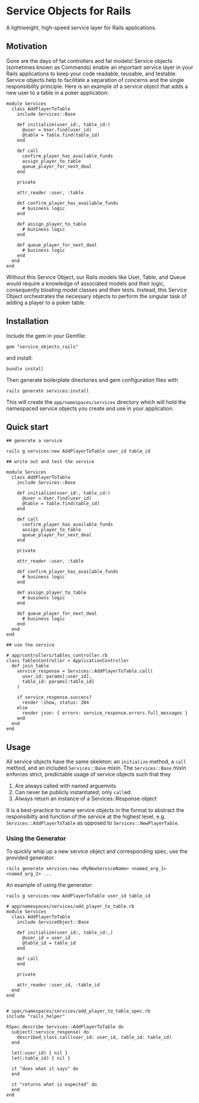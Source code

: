 # Service Objects for Rails

A lightweight, high-speed service layer for Rails applications.

## Motivation
Gone are the days of fat controllers and fat models! Service objects (sometimes known as Commands) enable an important service layer in your Rails applications to keep your code readable, reusable, and testable. Service objects help to facilitate a separation of concerns and the single responsibility principle. Here is an example of a service object that adds a new user to a table in a poker application:

```
module Services
  class AddPlayerToTable
    include Services::Base

    def initialize(user_id:, table_id:)
      @user = User.find(user_id)
      @table = Table.find(table_id)
    end

    def call
      confirm_player_has_available_funds
      assign_player_to_table
      queue_player_for_next_deal
    end

    private

    attr_reader :user, :table

    def confirm_player_has_available_funds
      # business logic
    end

    def assign_player_to_table
      # business logic
    end

    def queue_player_for_next_deal
      # business logic
    end
  end
end
```
Without this Service Object, our Rails models like User, Table, and Queue would require a knowledge of associated models and their logic, consequently bloating model classes and their tests. Instead, this Service Object orchestrates the necessary objects to perform the singular task of adding a player to a poker table.

## Installation
Include the gem in your Gemfile:
```
gem "service_objects_rails"
```

and install:
```
bundle install
```

Then generate boilerplate directories and gem configuration files with
```
rails generate services:install
```

This will create the `app/namespaces/services` directory which will hold the namespaced service objects you create and use in your application.

## Quick start
```
## generate a service

rails g services:new AddPlayerToTable user_id table_id

## write out and test the service

module Services
  class AddPlayerToTable
    include Services::Base

    def initialize(user_id:, table_id:)
      @user = User.find(user_id)
      @table = Table.find(table_id)
    end

    def call
      confirm_player_has_available_funds
      assign_player_to_table
      queue_player_for_next_deal
    end

    private

    attr_reader :user, :table

    def confirm_player_has_available_funds
      # business logic
    end

    def assign_player_to_table
      # business logic
    end

    def queue_player_for_next_deal
      # business logic
    end
  end
end

## use the service

# app/controllers/tables_controller.rb
class TablesController < ApplicationController
  def join_table
    service_response = Services::AddPlayerToTable.call(
      user_id: params[:user_id],
      table_id: params[:table_id]
    )

    if service_response.success?
      render :show, status: 204
    else
      render json: { errors: service_response.errors.full_messages }
    end
  end
end
```

## Usage
All service objects have the same skeleton: an `initialize` method, a `call` method, and an included `Services::Base` mixin. The `Services::Base` mixin enforces strict, predictable usage of service objects such that they

1. Are always called with named arguemnts
1. Can never be publicly instantiated; only `call`ed
1. Always return an instance of a Services::Response object

It is a best-practice to name service objects in the format <ACTION><NOUN> to abstract the responsibilty and function of the service at the highest level, e.g. `Services::AddPlayerToTable` as opposed to `Services::NewPlayerTable`.

### Using the Generator
To quickly whip up a new service object and corresponding spec, use the provided generator:
```
rails generate services:new <MyNewServiceName> <named_arg_1> <named_arg_2> ...
```

An example of using the generator:
```
rails g services:new AddPlayerToTable user_id table_id

# app/namespaces/services/add_player_to_table.rb
module Services
  class AddPlayerToTable
    include ServiceObject::Base

    def initialize(user_id:, table_id:,)
      @user_id = user_id
      @table_id = table_id
    end

    def call
    end

    private

    attr_reader :user_id, :table_id
  end
end


# spec/namespaces/services/add_player_to_table_spec.rb
include "rails_helper"

RSpec.describe Services::AddPlayerToTable do
  subject(:service_response) do
    described_class.call(user_id: user_id, table_id: table_id)
  end

  let(:user_id) { nil }
  let(:table_id) { nil }

  it "does what it says" do
  end

  it "returns what is expected" do
  end
end
```
